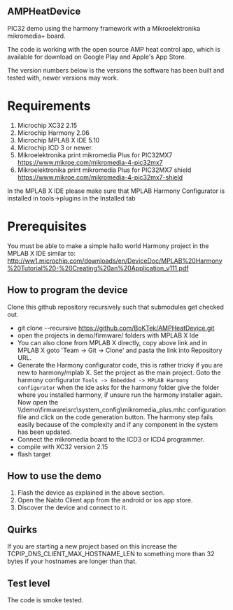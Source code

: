 ## AMPHeatDevice
PIC32 demo using the harmony framework with a Mikroelektronika mikromedia+ board.

The code is working with the open source AMP heat control app, which is available for download on Google Play and Apple's App Store.

The version numbers below is the versions the software has been built
and tested with, newer versions may work.

# Requirements
  1. Microchip XC32 2.15
  2. Microchip Harmony 2.06
  3. Microchip MPLAB X IDE 5.10
  4. Microchip ICD 3 or newer.
  6. Mikroelektronika print mikromedia Plus for PIC32MX7 https://www.mikroe.com/mikromedia-4-pic32mx7
  7. Mikroelektronika print mikromedia Plus for PIC32MX7 shield https://www.mikroe.com/mikromedia-4-pic32mx7-shield
    

In the MPLAB X IDE please make sure that MPLAB Harmony Configurator is installed in tools->plugins in the Installed tab

# Prerequisites
You must be able to make a simple hallo world Harmony project in the MPLAB X IDE similar to:
http://ww1.microchip.com/downloads/en/DeviceDoc/MPLAB%20Harmony%20Tutorial%20-%20Creating%20an%20Application_v111.pdf

## How to program the device

Clone this github repository recursively such that submodules get checked out.

  * git clone --recursive https://github.com/BoKTek/AMPHeatDevice.git
  * open the projects in demo/firmware/ folders with MPLAB X Ide
  * You can also clone from MPLAB X directly, copy above link and in MPLAB X goto 'Team -> Git -> Clone' and pasta the link into
    Repository URL.
  * Generate the Harmony configurator code, this is rather tricky if you are new to harmony/mplab X. 
    Set the project as the main project.
    Goto the harmony configurator `Tools -> Embedded -> MPLAB Harmony configurator` when the ide asks for the harmony folder
    give the folder where you installed harmony, if unsure run the harmony installer again.
    Now open the \\\demo\firmware\src\system_config\mikromedia_plus.mhc configuration file and click on the code generation button.
    The harmony step fails easily because of the complexity and if any component in the system has been updated.
  * Connect the mikromedia board to the ICD3 or ICD4 programmer.
  * compile with XC32 version 2.15
  * flash target
  
## How to use the demo

  1. Flash the device as explained in the above section. 
  2. Open the Nabto Client app from the android or ios app store.
  3. Discover the device and connect to it.


## Quirks

If you are starting a new project based on this increase 
the TCPIP_DNS_CLIENT_MAX_HOSTNAME_LEN to something more than 32 bytes 
if your hostnames are longer than that.


## Test level

The code is smoke tested.
